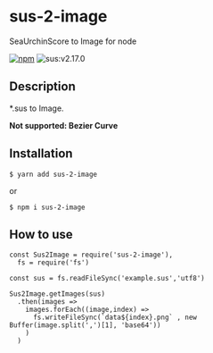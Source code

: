 # sus-2-image
SeaUrchinScore to Image for node

[![npm](https://img.shields.io/npm/v/sus-2-image.svg)](https://www.npmjs.com/package/sus-2-image)
![sus:v2.17.0](https://img.shields.io/badge/sus-v2.17.0-blue.svg)

## Description

\*.sus to Image.

**Not supported: Bezier Curve**

## Installation

```
$ yarn add sus-2-image
```

or

```
$ npm i sus-2-image
```

## How to use

```
const Sus2Image = require('sus-2-image'),
  fs = require('fs')

const sus = fs.readFileSync('example.sus','utf8')

Sus2Image.getImages(sus)
  .then(images =>
    images.forEach((image,index) =>
      fs.writeFileSync(`data${index}.png` , new Buffer(image.split(',')[1], 'base64'))
    )
  )
```
